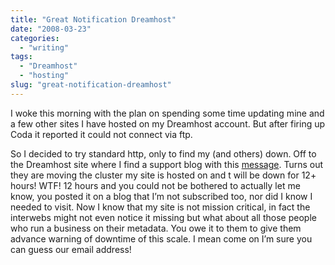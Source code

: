 ```yaml
---
title: "Great Notification Dreamhost"
date: "2008-03-23"
categories:
  - "writing"
tags:
  - "Dreamhost"
  - "hosting"
slug: "great-notification-dreamhost"
---
```


I woke this morning with the plan on spending some time updating mine and a few other sites I have hosted on my Dreamhost account. But after firing up Coda it reported it could not connect via ftp.

So I decided to try standard http, only to find my (and others) down. Off to the Dreamhost site where I find a support blog with this [message](https://www.dreamhoststatus.com/2008/03/14/central-services-and-spunky-cluster-move/). Turns out they are moving the cluster my site is hosted on and t will be down for 12+ hours! WTF! 12 hours and you could not be bothered to actually let me know, you posted it on a blog that I’m not subscribed too, nor did I know I needed to visit. Now I know that my site is not mission critical, in fact the interwebs might not even notice it missing but what about all those people who run a business on their metadata. You owe it to them to give them advance warning of downtime of this scale. I mean come on I’m sure you can guess our email address!
